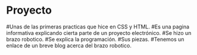 # Proyecto
#Unas de las primeras practicas que hice en CSS y HTML. 
#Es una pagina informativa explicando cierta parte de un proyecto electrónico. 
#Se hizo un brazo robotico.
#Se explica la programación. 
#Sus piezas. 
#Tenemos un enlace de un breve blog acerca del brazo robotico.
